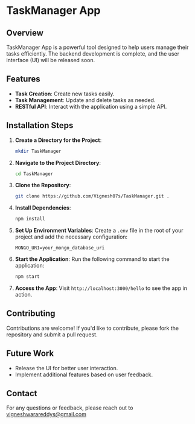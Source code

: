 # TaskManager App

## Overview
TaskManager App is a powerful tool designed to help users manage their tasks efficiently. The backend development is complete, and the user interface (UI) will be released soon.

## Features
- **Task Creation**: Create new tasks easily.
- **Task Management**: Update and delete tasks as needed.
- **RESTful API**: Interact with the application using a simple API.

## Installation Steps

1. **Create a Directory for the Project**:
   ```bash
   mkdir TaskManager
   ```

2. **Navigate to the Project Directory**:
   ```bash
   cd TaskManager
   ```

3. **Clone the Repository**:
   ```bash
   git clone https://github.com/Vignesh07s/TaskManager.git .
   ```

4. **Install Dependencies**:
   ```bash
   npm install
   ```

5. **Set Up Environment Variables**:
   Create a `.env` file in the root of your project and add the necessary configuration:
   ```
   MONGO_URI=your_mongo_database_uri
   ```

6. **Start the Application**:
   Run the following command to start the application:
   ```bash
   npm start
   ```

7. **Access the App**:
   Visit `http://localhost:3000/hello` to see the app in action.

## Contributing
Contributions are welcome! If you'd like to contribute, please fork the repository and submit a pull request.

## Future Work
- Release the UI for better user interaction.
- Implement additional features based on user feedback.

## Contact
For any questions or feedback, please reach out to vigneshwarareddys@gmail.com
